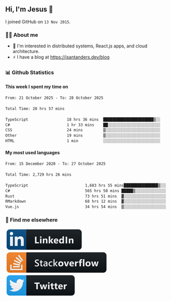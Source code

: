 ## Hi, I'm Jesus 👋

I joined GitHub on `13 Nov 2015`.

<!-- Talking about you -->

### 👨‍💻 About me

- 👦 I'm interested in distributed systems, React.js apps, and cloud architecture.
- ⚡️ I have a blog at <https://jsantanders.dev/blog>

### 📊 Github Statistics

#### This week I spent my time on

<!--START_SECTION:weekly-->

```txt
From: 21 October 2025 - To: 28 October 2025

Total Time: 20 hrs 57 mins

TypeScript                 18 hrs 36 mins  ██████████████████████▒░░   88.75 %
C#                         1 hr 33 mins    ██░░░░░░░░░░░░░░░░░░░░░░░   07.41 %
CSS                        24 mins         ▒░░░░░░░░░░░░░░░░░░░░░░░░   01.96 %
Other                      19 mins         ▒░░░░░░░░░░░░░░░░░░░░░░░░   01.53 %
HTML                       1 min           ░░░░░░░░░░░░░░░░░░░░░░░░░   00.15 %
```

<!--END_SECTION:weekly-->

#### My most used languages

<!--START_SECTION:alltime-->

```txt
From: 15 December 2020 - To: 27 October 2025

Total Time: 2,729 hrs 26 mins

TypeScript                         1,683 hrs 55 mins███████████████▒░░░░░░░░░   61.69 %
C#                                 565 hrs 50 mins █████▒░░░░░░░░░░░░░░░░░░░   20.73 %
Rust                               73 hrs 51 mins  ▓░░░░░░░░░░░░░░░░░░░░░░░░   02.71 %
RMarkdown                          68 hrs 12 mins  ▓░░░░░░░░░░░░░░░░░░░░░░░░   02.50 %
Vue.js                             34 hrs 54 mins  ▒░░░░░░░░░░░░░░░░░░░░░░░░   01.28 %
```

<!--END_SECTION:alltime-->

### 📢 Find me elsewhere

<p>
  <a target="_blank" href="https://linkedin.com/in/jsantanders">
    <img src="https://github.com/jsantanders/jsantanders/blob/master/img/linkedin.svg" alt="LinkedIn" style="vertical-align:top; margin:4px">
  </a>
  
  <a target="_blank" href="https://stackoverflow.com/users/7318331/jesus-santander">
    <img src="https://github.com/jsantanders/jsantanders/blob/master/img/stackoverflow.svg" alt="StackOverflow" style="vertical-align:top; margin:4px">
  </a>
  
  <a target="_blank" href="http://twitter.com/jsantanders">
    <img src="https://github.com/jsantanders/jsantanders/blob/master/img/twitter.svg" alt="Twitter" style="vertical-align:top; margin:4px">
  </a>
</p>
